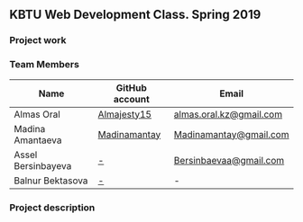 ## KBTU Web Development Class. Spring 2019

### Project work

### Team Members
| Name | GitHub account | Email |
| --- | --- | --- |
| Almas Oral| [Almajesty15](https://github.com/Almajesty15) | almas.oral.kz@gmail.com|
| Madina Amantaeva| [Madinamantay](https://github.com/madinamantay) | Madinamantay@gmail.com |
| Assel Bersinbayeva| [-](https://github.com/madinamantay) | Bersinbaevaa@gmail.com |
| Balnur Bektasova | [-](https://github.com/madinamantay) | - |


### Project description
